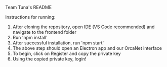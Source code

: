 Team Tuna's README

Instructions for running:

1. After cloning the repository, open IDE (VS Code recommended) and navigate to the frontend folder 
2. Run 'npm install'
3. After successful installation, run 'npm start'
4. The above step should open an Electron app and our OrcaNet interface
5. To begin, click on Register and copy the private key
6. Using the copied private key, login! 
